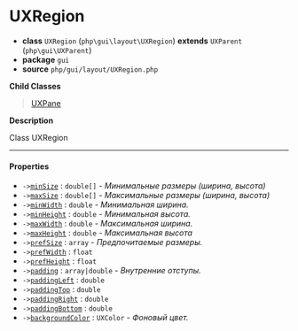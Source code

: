 # UXRegion

- **class** `UXRegion` (`php\gui\layout\UXRegion`) **extends** `UXParent` (`php\gui\UXParent`)
- **package** `gui`
- **source** `php/gui/layout/UXRegion.php`

**Child Classes**

> [UXPane](https://github.com/jphp-compiler/jphp/blob/master/exts/jphp-gui-ext/api-docs/classes/php/gui/layout/UXPane.md)

**Description**

Class UXRegion

---

#### Properties

- `->`[`minSize`](#prop-minsize) : `double[]` - _Минимальные размеры (ширина, высота)_
- `->`[`maxSize`](#prop-maxsize) : `double[]` - _Максимальные размеры (ширина, высота)_
- `->`[`minWidth`](#prop-minwidth) : `double` - _Минимальная ширина._
- `->`[`minHeight`](#prop-minheight) : `double` - _Минимальная высота._
- `->`[`maxWidth`](#prop-maxwidth) : `double` - _Максимальная ширина._
- `->`[`maxHeight`](#prop-maxheight) : `double` - _Максимальная высота_
- `->`[`prefSize`](#prop-prefsize) : `array` - _Предпочитаемые размеры._
- `->`[`prefWidth`](#prop-prefwidth) : `float`
- `->`[`prefHeight`](#prop-prefheight) : `float`
- `->`[`padding`](#prop-padding) : `array|double` - _Внутренние отступы._
- `->`[`paddingLeft`](#prop-paddingleft) : `double`
- `->`[`paddingTop`](#prop-paddingtop) : `double`
- `->`[`paddingRight`](#prop-paddingright) : `double`
- `->`[`paddingBottom`](#prop-paddingbottom) : `double`
- `->`[`backgroundColor`](#prop-backgroundcolor) : `UXColor` - _Фоновый цвет._